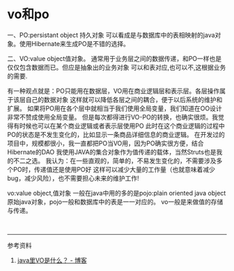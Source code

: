 # vo和po

一、PO:persistant object 持久对象
可以看成是与数据库中的表相映射的java对象。使用Hibernate来生成PO是不错的选择。

二、VO:value object值对象。
通常用于业务层之间的数据传递，和PO一样也是仅仅包含数据而已。但应是抽象出的业务对象
可以和表对应,也可以不,这根据业务的需要.

有一种观点就是：PO只能用在数据层，VO用在商业逻辑层和表示层。各层操作属于该层自己的数据对象
这样就可以降低各层之间的耦合，便于以后系统的维护和扩展。
如果将PO用在各个层中就相当于我们使用全局变量，我们知道在OO设计非常不赞成使用全局变量。
但是每次都得进行VO-PO的转换，也确实很烦。我觉得有时候也可以在某个商业逻辑或者表示层使用PO
此时在这个商业逻辑的过程中PO的状态是不发生变化的，比如显示一条商品详细信息的商业逻辑。
在开发过的项目中，规模都很小，我一直都把PO当VO用，因为PO确实很方便，结合Hibernate的DAO
我使用JAVA的集合对象作为值传递的载体，当然Struts也是我的不二之选。
我认为：在一些直观的，简单的，不易发生变化的，不需要涉及多个PO时，传递值还是使用PO好
这样可以减少大量的工作量（也就意味着减少bug，减少风险），也不需要担心未来的维护工作!

vo:value object,值对象
一般在java中用的多的是pojo:plain oriented java object
原始java对象，pojo一般和数据库中的表是一一对应的。
vo一般是来做值的存储与传递。

<br>

---

参考资料

1. [java里VO是什么？ - 博客](https://blog.csdn.net/qq_41829904/article/details/90465586)